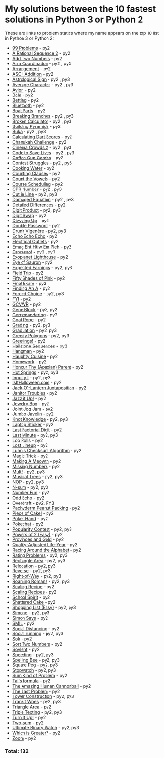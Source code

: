 # My solutions between the 10 fastest solutions in Python 3 or Python 2 

These are links to problem statics where my name appears on the top 10 list in Python 3 or Python 2:
* [99 Problems](https://open.kattis.com/problems/99problems/statistics) - py2
* [A Rational Sequence 2](https://open.kattis.com/problems/rationalsequence2/statistics) - py2
* [Add Two Numbers](https://open.kattis.com/problems/addtwonumbers/statistics) - py2
* [Arm Coordination](https://open.kattis.com/problems/armcoordination/statistics) - py2 , py3
* [Arrangement](https://open.kattis.com/problems/upprodun/statistics) - py2
* [ASCII Addition](https://open.kattis.com/problems/asciiaddition/statistics) - py2
* [Astrological Sign](https://open.kattis.com/problems/astrologicalsign/statistics) - py2 , py3
* [Average Character](https://open.kattis.com/problems/averagecharacter/statistics) - py2 , py3
* [Avion](https://open.kattis.com/problems/avion/statistics) - py2
* [Bela](https://open.kattis.com/problems/bela/statistics) - py2
* [Betting](https://open.kattis.com/problems/betting/statistics) - py2
* [Bluetooth](https://open.kattis.com/problems/bluetooth/statistics) - py2
* [Boat Parts](https://open.kattis.com/problems/boatparts/statistics) - py2
* [Breaking Branches](https://open.kattis.com/problems/breakingbranches/statistics) - py2 , py3
* [Broken Calculator](https://open.kattis.com/problems/brokencalculator/statistics) - py2 , py3
* [Building Pyramids](https://open.kattis.com/problems/pyramids/statistics) - py2
* [Buka](https://open.kattis.com/problems/buka/statistics) - py2 , py3
* [Calculating Dart Scores](https://open.kattis.com/problems/calculatingdartscores/statistics) - py2
* [Chanukah Challenge](https://open.kattis.com/problems/chanukah/statistics) - py2
* [Cinema Crowds 2](https://open.kattis.com/problems/cinema2/statistics) - py2 , py3
* [Code to Save Lives](https://open.kattis.com/problems/codetosavelives/statistics) - py2 , py3
* [Coffee Cup Combo](https://open.kattis.com/problems/coffeecupcombo/statistics) - py2
* [Contest Struggles](https://open.kattis.com/problems/conteststruggles/statistics) - py2 , py3
* [Cooking Water](https://open.kattis.com/problems/cookingwater/statistics) - py2
* [Counting Clauses](https://open.kattis.com/problems/countingclauses/statistics) - py2
* [Count the Vowels](https://open.kattis.com/problems/countthevowels/statistics) - py2
* [Course Scheduling](https://open.kattis.com/problems/coursescheduling/statistics) - py2
* [CPR Number](https://open.kattis.com/problems/cprnummer/statistics) - py2 , py3
* [Cut in Line](https://open.kattis.com/problems/cutinline/statistics) - py2 , py3
* [Damaged Equation](https://open.kattis.com/problems/damagedequation/statistics) - py2 , py3
* [Detailed Differences](https://open.kattis.com/problems/detaileddifferences/statistics) - py2
* [Digit Product](https://open.kattis.com/problems/sifferprodukt/statistics) - py2, py3
* [Digit Swap](https://open.kattis.com/problems/digitswap/statistics) - py2
* [Divvying Up](https://open.kattis.com/problems/divvyingup/statistics) - py2
* [Double Password](https://open.kattis.com/problems/doublepassword/statistics) - py2
* [Drunk Vigenère](https://open.kattis.com/problems/drunkvigenere/statistics) - py2, py3
* [Echo Echo Echo](https://open.kattis.com/problems/echoechoecho/statistics) - py2
* [Electrical Outlets](https://open.kattis.com/problems/electricaloutlets/statistics) - py2
* [Emag Eht Htiw Em Pleh](https://open.kattis.com/problems/empleh/statistics) - py2
* [Espresso!](https://open.kattis.com/problems/espresso/statistics) - py2 , py3
* [Exoplanet Lighthouse](https://open.kattis.com/problems/exoplanetlighthouse/statistics) - py2
* [Eye of Sauron](https://open.kattis.com/problems/eyeofsauron/statistics) - py2
* [Expected Earnings](https://open.kattis.com/problems/expectedearnings/statistics) - py2, py3
* [Field Trip](https://open.kattis.com/problems/fieldtrip/statistics) - py2
* [Fifty Shades of Pink](https://open.kattis.com/problems/fiftyshades/statistics) - py2
* [Final Exam](https://open.kattis.com/problems/finalexam2/statistics) - py2
* [Finding An A](https://open.kattis.com/problems/findingana/statistics) - py2
* [Forced Choice](https://open.kattis.com/problems/forcedchoice/statistics) - py2, py3
* [FYI](https://open.kattis.com/problems/fyi/statistics) - py2
* [GCVWR](https://open.kattis.com/problems/gcvwr/statistics) - py2
* [Gene Block](https://open.kattis.com/problems/geneblock/statistics) - py3, py2
* [Gerrymandering](https://open.kattis.com/problems/gerrymandering/statistics) - py2
* [Goat Rope](https://open.kattis.com/problems/goatrope/statistics) - py2
* [Grading](https://open.kattis.com/problems/grading/statistics) - py2, py3
* [Graduation](https://open.kattis.com/problems/skolavslutningen/statistics) - py2, py3
* [Greedy Polygons](https://open.kattis.com/problems/greedypolygons/statistics) - py2, py3
* [Greetings!](https://open.kattis.com/problems/greetings2/statistics) - py2
* [Hailstone Sequences](https://open.kattis.com/problems/hailstone2/statistics) - py2
* [Hangman](https://open.kattis.com/problems/hangman/statistics) - py2
* [Haughty Cuisine](https://open.kattis.com/problems/haughtycuisine/statistics) - py2
* [Homework](https://open.kattis.com/problems/heimavinna/statistics) - py2
* [Honour Thy (Apaxian) Parent](https://open.kattis.com/problems/apaxianparent/statistics) - py2
* [Hot Springs](https://open.kattis.com/problems/hotsprings/statistics) - py2, py3
* [Inquiry I](https://open.kattis.com/problems/inquiryi/statistics) - py2, py3
* [IsItHalloween.com](https://open.kattis.com/problems/isithalloween/statistics) - py2
* [Jack-O'-Lantern Juxtaposition](https://open.kattis.com/problems/jackolanternjuxtaposition/statistics) - py2
* [Janitor Troubles](https://open.kattis.com/problems/janitortroubles/statistics) - py2
* [Jazz it Up!](https://open.kattis.com/problems/jazzitup/statistics) - py2
* [Jewelry Box](https://open.kattis.com/problems/jewelrybox/statistics) - py2
* [Joint Jog Jam](https://open.kattis.com/problems/jointjogjam/statistics) - py2
* [Jumbo Javelin](https://open.kattis.com/problems/jumbojavelin/statistics) - py2
* [Knot Knowledge](https://open.kattis.com/problems/knotknowledge/statistics) - py2, py3
* [Laptop Sticker](https://open.kattis.com/problems/laptopsticker/statistics) - py2
* [Last Factorial Digit](https://open.kattis.com/problems/lastfactorialdigit/statistics) - py2
* [Last Minute](https://open.kattis.com/problems/lastminute/statistics) - py2, py3
* [Loo Rolls](https://open.kattis.com/problems/loorolls/statistics) - py2
* [Lost Lineup](https://open.kattis.com/problems/lostlineup/statistics) - py2
* [Luhn's Checksum Algorithm](https://open.kattis.com/problems/luhnchecksum/statistics) - py2
* [Magic Trick](https://open.kattis.com/problems/magictrick/statistics) - py2
* [Making A Meowth](https://open.kattis.com/problems/makingameowth/statistics) - py2
* [Missing Numbers](https://open.kattis.com/problems/missingnumbers/statistics) - py2
* [Mult!](https://open.kattis.com/problems/mult/statistics) - py2, py3
* [Musical Trees](https://open.kattis.com/problems/musicaltrees/statistics) - py2, py3
* [NOP](https://open.kattis.com/problems/nop/statistics) - py2, py3
* [N-sum](https://open.kattis.com/problems/nsum/statistics) - py2, py3
* [Number Fun](https://open.kattis.com/problems/numberfun/statistics) - py2
* [Odd Echo](https://open.kattis.com/problems/oddecho/statistics) - py2
* [Overdraft](https://open.kattis.com/problems/overdraft/statistics) - py2, PY3
* [Pachyderm Peanut Packing](https://open.kattis.com/problems/pachydermpeanutpacking/statistics) - py2
* [Piece of Cake!](https://open.kattis.com/problems/pieceofcake2/statistics) - py2
* [Poker Hand](https://open.kattis.com/problems/pokerhand/statistics) - py2
* [Pokechat](https://open.kattis.com/problems/pokechat/statistics) - py2
* [Popularity Contest](https://open.kattis.com/problems/popularitycontest/statistics) - py2, py3
* [Powers of 2 (Easy)](https://open.kattis.com/problems/powersof2easy/statistics) - py2
* [Provinces and Gold](https://open.kattis.com/problems/provincesandgold/statistics) - py2
* [Quality-Adjusted Life-Year](https://open.kattis.com/problems/qaly/statistics) - py2
* [Racing Around the Alphabet](https://open.kattis.com/problems/racingalphabet/statistics) - py2
* [Rating Problems](https://open.kattis.com/problems/ratingproblems/statistics) - py2, py3
* [Rectangle Area](https://open.kattis.com/problems/rectanglearea/statistics) - py2, py3
* [Relocation](https://open.kattis.com/problems/relocation/statistics) - py2, py3
* [Reverse](https://open.kattis.com/problems/ofugsnuid/statistics) - py2, py3
* [Right-of-Way](https://open.kattis.com/problems/vajningsplikt/statistics) - py2, py3
* [Roaming Romans](https://open.kattis.com/problems/romans/statistics) - py2, py3
* [Scaling Recipe](https://open.kattis.com/problems/scalingrecipe/statistics) - py2
* [Scaling Recipes](https://open.kattis.com/problems/recipes/statistics) - py2
* [School Spirit](https://open.kattis.com/problems/schoolspirit/statistics) - py2
* [Shattered Cake](https://open.kattis.com/problems/shatteredcake/statistics) - py2
* [Shopping List (Easy)](https://open.kattis.com/problems/shoppinglisteasy/statistics) - py2, py3
* [Simone](https://open.kattis.com/problems/simone/statistics) - py2, py3
* [Simon Says](https://open.kattis.com/problems/simonsays/statistics) - py2
* [SMIL](https://open.kattis.com/problems/smil/statistics) - py2
* [Social Distancing](https://open.kattis.com/problems/socialdistancing2/statistics) - py2
* [Social running](https://open.kattis.com/problems/socialrunning/statistics) - py2, py3
* [Sok](https://open.kattis.com/problems/sok/statistics) - py2
* [Sort Two Numbers](https://open.kattis.com/problems/sorttwonumbers/statistics) - py2
* [Soylent](https://open.kattis.com/problems/soylent/statistics) - py2
* [Speeding](https://open.kattis.com/problems/speeding/statistics) - py2, py3
* [Spelling Bee](https://open.kattis.com/problems/spellingbee/statistics) - py2, py3
* [Square Peg](https://open.kattis.com/problems/squarepeg/statistics) - py2, py3
* [Stopwatch](https://open.kattis.com/problems/stopwatch/statistics) - py2, py3
* [Sum Kind of Problem](https://open.kattis.com/problems/sumkindofproblem/statistics) - py2
* [Tai's formula](https://open.kattis.com/problems/taisformula/statistics) - py2
* [The Amazing Human Cannonball](https://open.kattis.com/problems/humancannonball2/statistics) - py2
* [The Last Problem](https://open.kattis.com/problems/thelastproblem/statistics) - py2
* [Tower Construction](https://open.kattis.com/problems/tornbygge/statistics) - py2, py3
* [Transit Woes](https://open.kattis.com/problems/transitwoes/statistics) - py2, py3
* [Triangle Area](https://open.kattis.com/problems/triarea/statistics) - py2
* [Triple Texting](https://open.kattis.com/problems/tripletexting/statistics) - py2, py3
* [Turn It Up!](https://open.kattis.com/problems/skruop/statistics) - py2
* [Two-sum](https://open.kattis.com/problems/twosum/statistics) - py2
* [Ultimate Binary Watch](https://open.kattis.com/problems/ultimatebinarywatch/statistics) - py2, py3
* [Which is Greater?](https://open.kattis.com/problems/whichisgreater/statistics) - py2
* [Zoom](https://open.kattis.com/problems/astrologicalsign/statistics) - py2
### Total: 132